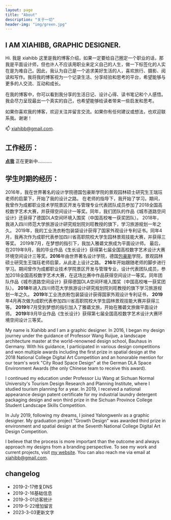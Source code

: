 ```yaml
---
layout: page
title: "About"
description: "关于一切" 
header-img: "img/green.jpg"
---
```



## I AM XIAHIBB, GRAPHIC DESIGNER.

Hi. 我是 xiahibb 这里是我的博客介绍，如果一定要给自己圈定一个职业的话，那我是平面设计师，但也许人不应该用职业来定义自己的人生，做一下标签化的人实在是为难自己。因此，我认为自己是一个追求美好生活的人，喜欢旅行、摄影、阅读和写作。我将我的博客视为一个记录生活、分享经验和思考的平台，希望能够与更多的人交流、互动和成长。

在我的博客中，你可以看到我分享的生活日记、设计心得、读书笔记和个人感悟。我会尽力呈现最出一个真实的自己，也希望能够给读者带来一些启发和思考。

如果你喜欢我的博客，欢迎关注并留言交流。如果你有任何建议或想法，也欢迎联系我。谢谢！

📫 xiahibb@gmail.com.


## 工作经历：

**[点我](https://huiweishijie.com/milestone/)** 正在更新中...........


## 学生时期的经历：

2016年，我在世界著名的设计学院德国包豪斯学院的景观园林硕士研究生王瑞珏老师的启蒙下，开始了我的设计之路。
在老师的指导下，我开始了学习。期间，我曾作为成都职业技术学院景区开发与管理专业代表团队成员参加了2018全国高校数字艺术大赛，并获得空间设计一等奖。同年，我们团队的作品《城市道路空间设计》还获得了德国DLA空间环境入围奖（中国高校唯一获奖团队）。
2018年，我进入四川师范大学旅游设计研究规划院刘旺教授的旗下，学习旅游规划一年之久。
2019年，我的工业洗衣粉包装袋设计获得了国家外观设计专利证书。同年4月，我再次作为成职代表参加四川省高职院校大学生园林景观技能大赛，并获得三等奖。
2019年7月，在梦想的指引下，我加入雅砻文旅成为平面设计师。
最后，在2019年9月，我的毕业作品《生长设计》获得第七届全国高校数字艺术设计大赛环境空间设计三等奖。**2016**年由世界著名设计学院，德国[包豪斯](https://dwz.cn/AXyo8pVi)学院，景观园林硕士研究生王瑞珏老师启蒙，从此走上设计之路。
**216**年开始跟随老师的脚步进行学习。期间曾作为成都职业技术学院景区开发与管理专业，设计代表团队成员，参加2018全国高校数字艺术大赛，在这场比赛中作品获得空间设计一等奖。同年团队作品《城市道路空间设计》获得德国DLA空间环境入围奖（中国高校唯一获奖团队）。
**2018**年进入四川师范大学旅游设计研究规划院刘旺教授的旗下学习旅游规划一年之久。
**2019**年工业洗衣粉包装袋设计获得国家外观设计专利证书，
**2019**年4月再次做为成职代表参加四川省高职院校大学生园林景观技能大赛并获得三等。
**2019**年7月受到梦想的指引加入了雅砻文旅，开始在雅砻文旅做平面设计师。
**2019**年9月毕业作品《生长设计》获得第七届全国高校数字艺术设计大赛环境空间设计三等奖。

My name is Xiahibb and I am a graphic designer. In 2016, I began my design journey under the guidance of Professor Wang Ruijue, a landscape architecture master at the world-renowned design school, Bauhaus in Germany. With his guidance, I participated in various design competitions and won multiple awards including the first prize in spatial design at the 2018 National College Digital Art Competition and an honorable mention for our team's work "City Road Space Design" at the German DLA Space Environment Awards (the only Chinese team to receive this award).

I continued my education under Professor Liu Wang at Sichuan Normal University's Tourism Design Research and Planning Institute, where I studied tourism planning for a year. In 2019, I received a national appearance design patent certificate for my industrial laundry detergent packaging design and won third prize in the Sichuan Province College Student Landscape Skills Competition.

In July 2019, following my dreams, I joined Yalongwenlv as a graphic designer. My graduation project "Growth Design" was awarded third prize in environment and spatial design at the Seventh National College Digital Art Design Competition.

I believe that the process is more important than the outcome and always approach my designs from a branding perspective. To see my work and current projects, visit [my website](https://huiweishijie.com/milestone/). You can also reach me via email at xiahibb@gmail.com.


## changelog

- 2019-2-17修复DNS
- 2019-2-16基础信息
- 2019-3-01访客统计
- 2019-5-22增加留言
- 2023-3-03更新文字








